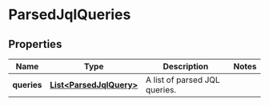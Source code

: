 # ParsedJqlQueries

## Properties
Name | Type | Description | Notes
------------ | ------------- | ------------- | -------------
**queries** | [**List&lt;ParsedJqlQuery&gt;**](ParsedJqlQuery.md) | A list of parsed JQL queries. | 
